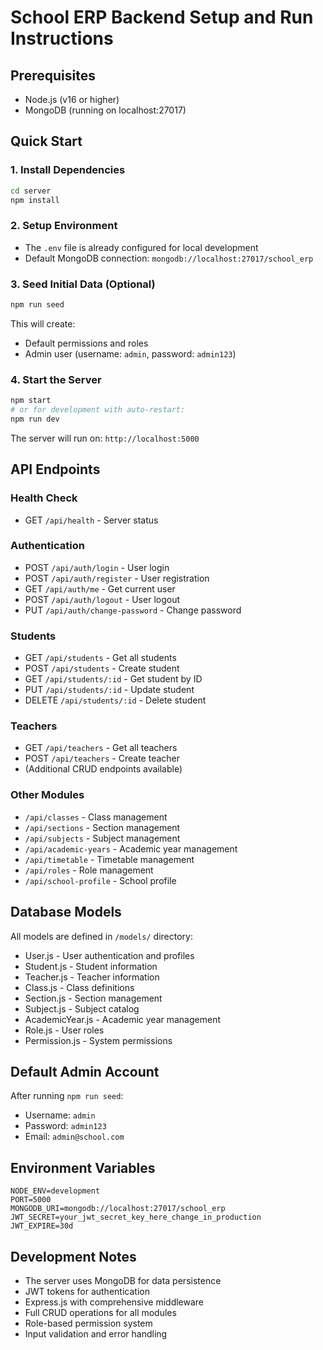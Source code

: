 # School ERP Backend Setup and Run Instructions

## Prerequisites
- Node.js (v16 or higher)
- MongoDB (running on localhost:27017)

## Quick Start

### 1. Install Dependencies
```bash
cd server
npm install
```

### 2. Setup Environment
- The `.env` file is already configured for local development
- Default MongoDB connection: `mongodb://localhost:27017/school_erp`

### 3. Seed Initial Data (Optional)
```bash
npm run seed
```
This will create:
- Default permissions and roles
- Admin user (username: `admin`, password: `admin123`)

### 4. Start the Server
```bash
npm start
# or for development with auto-restart:
npm run dev
```

The server will run on: `http://localhost:5000`

## API Endpoints

### Health Check
- GET `/api/health` - Server status

### Authentication
- POST `/api/auth/login` - User login
- POST `/api/auth/register` - User registration
- GET `/api/auth/me` - Get current user
- POST `/api/auth/logout` - User logout
- PUT `/api/auth/change-password` - Change password

### Students
- GET `/api/students` - Get all students
- POST `/api/students` - Create student
- GET `/api/students/:id` - Get student by ID
- PUT `/api/students/:id` - Update student
- DELETE `/api/students/:id` - Delete student

### Teachers
- GET `/api/teachers` - Get all teachers
- POST `/api/teachers` - Create teacher
- (Additional CRUD endpoints available)

### Other Modules
- `/api/classes` - Class management
- `/api/sections` - Section management
- `/api/subjects` - Subject management
- `/api/academic-years` - Academic year management
- `/api/timetable` - Timetable management
- `/api/roles` - Role management
- `/api/school-profile` - School profile

## Database Models
All models are defined in `/models/` directory:
- User.js - User authentication and profiles
- Student.js - Student information
- Teacher.js - Teacher information
- Class.js - Class definitions
- Section.js - Section management
- Subject.js - Subject catalog
- AcademicYear.js - Academic year management
- Role.js - User roles
- Permission.js - System permissions

## Default Admin Account
After running `npm run seed`:
- Username: `admin`
- Password: `admin123`
- Email: `admin@school.com`

## Environment Variables
```
NODE_ENV=development
PORT=5000
MONGODB_URI=mongodb://localhost:27017/school_erp
JWT_SECRET=your_jwt_secret_key_here_change_in_production
JWT_EXPIRE=30d
```

## Development Notes
- The server uses MongoDB for data persistence
- JWT tokens for authentication
- Express.js with comprehensive middleware
- Full CRUD operations for all modules
- Role-based permission system
- Input validation and error handling
